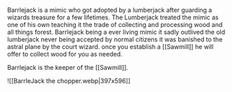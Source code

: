 Barrlejack is a mimic who got adopted by a lumberjack after guarding a wizards treasure for a few lifetimes. The Lumberjack treated the mimic as one of his own teaching it the trade of collecting and processing wood and all things forest. Barrlejack being a ever living mimic it sadly outlived the old lumberjack never being accepted by normal citizens it was banished to the astral plane by the court wizard. once you establish a [[Sawmill]] he will offer to collect wood for you as needed.

Barrlejack is the keeper of the [[Sawmill]].

![[BarrleJack the chopper.webp|397x596]]

